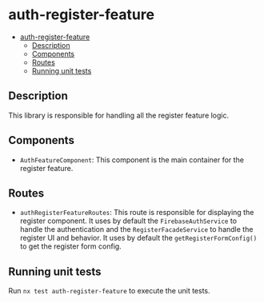 # auth-register-feature

- [auth-register-feature](#auth-register-feature)
  - [Description](#description)
  - [Components](#components)
  - [Routes](#routes)
  - [Running unit tests](#running-unit-tests)

## Description

This library is responsible for handling all the register feature logic.

## Components

- `AuthFeatureComponent`: This component is the main container for the register feature.

## Routes

- `authRegisterFeatureRoutes`: This route is responsible for displaying the register component.
  It uses by default the `FirebaseAuthService` to handle the authentication and the `RegisterFacadeService` to handle the register UI and behavior.
  It uses by default the `getRegisterFormConfig()` to get the register form config.

## Running unit tests

Run `nx test auth-register-feature` to execute the unit tests.
